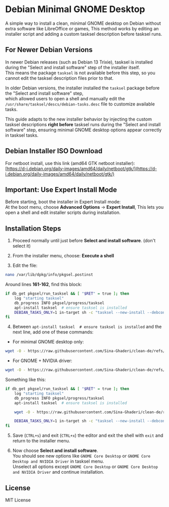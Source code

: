 

# Debian Minimal GNOME Desktop

A simple way to install a clean, minimal GNOME desktop on Debian without extra software like LibreOffice or games, This method works by editing an installer script and adding a custom tasksel description before tasksel runs.


## For Newer Debian Versions

In newer Debian releases (such as Debian 13  Trixie), tasksel is installed during the "Select and install software" step of the installer itself.  
This means the package `tasksel` is not available before this step, so you cannot edit the tasksel description files prior to that.  

In older Debian versions, the installer installed the `tasksel` package before the "Select and install software" step,  
which allowed users to open a shell and manually edit the `/usr/share/tasksel/descs/debian-tasks.desc` file to customize available tasks.

This guide adapts to the new installer behavior by injecting the custom tasksel descriptions **right before** tasksel runs during the "Select and install software" step, ensuring minimal GNOME desktop options appear correctly in tasksel tasks.


## Debian Installer ISO Download

For netboot install, use this link (amd64 GTK netboot installer):  
[https://d-i.debian.org/daily-images/amd64/daily/netboot/gtk/](https://d-i.debian.org/daily-images/amd64/daily/netboot/gtk/)


## Important: Use Expert Install Mode

Before starting, boot the installer in Expert Install mode:  
At the boot menu, choose **Advanced Options** → **Expert Install**, This lets you open a shell and edit installer scripts during installation.

## Installation Steps

1. Proceed normally until just before **Select and install software**. (don't select it)

2. From the installer menu, choose: **Execute a shell**

3. Edit the file:  
```bash
nano /var/lib/dpkg/info/pkgsel.postinst
```

Around lines **161-162**, find this block:

```bash
if db_get pkgsel/run_tasksel && [ "$RET" = true ]; then
    log "starting tasksel"
    db_progress INFO pkgsel/progress/tasksel
    apt-install tasksel  # ensure tasksel is installed
    DEBIAN_TASKS_ONLY=1 in-target sh -c "tasksel --new-install --debconf-apt-progress='--from $tasksel_start --to $tasksel_end --logstderr'" || aptfailed
fi

```

4.  Between `apt-install tasksel  # ensure tasksel is installed` and the next line, add one of these commands:
-   For minimal GNOME desktop only:
   
  ```bash
  wget -O - https://raw.githubusercontent.com/Sina-Ghaderi/clean-de/refs/heads/master/gome-clean.desc >> /target/usr/share/tasksel/descs/debian-tasks.desc || aptfailed 
  ```      
-   For GNOME + NVIDIA driver:    
  ```bash
  wget -O - https://raw.githubusercontent.com/Sina-Ghaderi/clean-de/refs/heads/master/gome-clean-nvidia.desc >> /target/usr/share/tasksel/descs/debian-tasks.desc || aptfailed
  ```


    
Something like this:

```bash
if db_get pkgsel/run_tasksel && [ "$RET" = true ]; then
    log "starting tasksel"
    db_progress INFO pkgsel/progress/tasksel
    apt-install tasksel  # ensure tasksel is installed

    wget -O - https://raw.githubusercontent.com/Sina-Ghaderi/clean-de/refs/heads/master/gome-clean.desc >> /target/usr/share/tasksel/descs/debian-tasks.desc || aptfailed

    DEBIAN_TASKS_ONLY=1 in-target sh -c "tasksel --new-install --debconf-apt-progress='--from $tasksel_start --to $tasksel_end --logstderr'" || aptfailed
fi

```
        
5.  Save (`CTRL+s`) and exit (`CTRL+x`) the editor and exit the shell with `exit` and return to the installer menu.
    
6.  Now choose **Select and install software**.  
    You should see new options like `GNOME Core Desktop` or `GNOME Core Desktop and NVIDIA Driver` in tasksel menu.  
    Unselect all options except  `GNOME Core Desktop` or `GNOME Core Desktop and NVIDIA Driver`  and continue installation.

## License

MIT License

